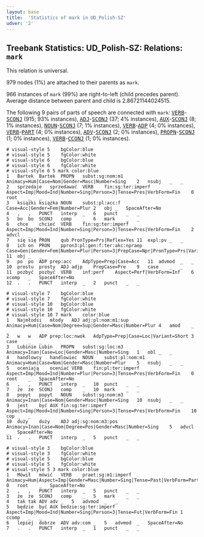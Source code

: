 ```yaml
---
layout: base
title:  'Statistics of mark in UD_Polish-SZ'
udver: '2'
---
```


## Treebank Statistics: UD_Polish-SZ: Relations: `mark`

This relation is universal.

979 nodes (1%) are attached to their parents as `mark`.

966 instances of `mark` (99%) are right-to-left (child precedes parent).
Average distance between parent and child is 2.86721144024515.

The following 9 pairs of parts of speech are connected with `mark`: <tt><a href="pl_sz-pos-VERB.html">VERB</a></tt>-<tt><a href="pl_sz-pos-SCONJ.html">SCONJ</a></tt> (915; 93% instances), <tt><a href="pl_sz-pos-ADJ.html">ADJ</a></tt>-<tt><a href="pl_sz-pos-SCONJ.html">SCONJ</a></tt> (37; 4% instances), <tt><a href="pl_sz-pos-AUX.html">AUX</a></tt>-<tt><a href="pl_sz-pos-SCONJ.html">SCONJ</a></tt> (8; 1% instances), <tt><a href="pl_sz-pos-NOUN.html">NOUN</a></tt>-<tt><a href="pl_sz-pos-SCONJ.html">SCONJ</a></tt> (7; 1% instances), <tt><a href="pl_sz-pos-VERB.html">VERB</a></tt>-<tt><a href="pl_sz-pos-ADP.html">ADP</a></tt> (4; 0% instances), <tt><a href="pl_sz-pos-VERB.html">VERB</a></tt>-<tt><a href="pl_sz-pos-PART.html">PART</a></tt> (4; 0% instances), <tt><a href="pl_sz-pos-ADV.html">ADV</a></tt>-<tt><a href="pl_sz-pos-SCONJ.html">SCONJ</a></tt> (2; 0% instances), <tt><a href="pl_sz-pos-PROPN.html">PROPN</a></tt>-<tt><a href="pl_sz-pos-SCONJ.html">SCONJ</a></tt> (1; 0% instances), <tt><a href="pl_sz-pos-VERB.html">VERB</a></tt>-<tt><a href="pl_sz-pos-CCONJ.html">CCONJ</a></tt> (1; 0% instances).


~~~ conllu
# visual-style 5	bgColor:blue
# visual-style 5	fgColor:white
# visual-style 6	bgColor:blue
# visual-style 6	fgColor:white
# visual-style 6 5 mark	color:blue
1	Bartek	Bartek	PROPN	subst:sg:nom:m1	Animacy=Hum|Case=Nom|Gender=Masc|Number=Sing	2	nsubj	_	_
2	sprzedaje	sprzedawać	VERB	fin:sg:ter:imperf	Aspect=Imp|Mood=Ind|Number=Sing|Person=3|Tense=Pres|VerbForm=Fin	0	root	_	_
3	książki	książka	NOUN	subst:pl:acc:f	Case=Acc|Gender=Fem|Number=Plur	2	obj	_	SpaceAfter=No
4	,	,	PUNCT	interp	_	6	punct	_	_
5	bo	bo	SCONJ	comp	_	6	mark	_	_
6	chce	chcieć	VERB	fin:sg:ter:imperf	Aspect=Imp|Mood=Ind|Number=Sing|Person=3|Tense=Pres|VerbForm=Fin	2	advcl	_	_
7	się	się	PRON	qub	PronType=Prs|Reflex=Yes	11	expl:pv	_	_
8	ich	on	PRON	ppron3:pl:gen:f:ter:akc:npraep	Case=Gen|Gender=Fem|Number=Plur|Person=3|PrepCase=Npr|PronType=Prs|Variant=Long	11	obj	_	_
9	po	po	ADP	prep:acc	AdpType=Prep|Case=Acc	11	advmod	_	_
10	prostu	prosty	ADJ	adjp	PrepCase=Pre	9	case	_	_
11	pozbyć	pozbyć	VERB	inf:perf	Aspect=Perf|VerbForm=Inf	6	xcomp	_	SpaceAfter=No
12	.	.	PUNCT	interp	_	2	punct	_	_

~~~


~~~ conllu
# visual-style 7	bgColor:blue
# visual-style 7	fgColor:white
# visual-style 10	bgColor:blue
# visual-style 10	fgColor:white
# visual-style 10 7 mark	color:blue
1	Najmłodsi	młody	ADJ	adj:pl:nom:m1:sup	Animacy=Hum|Case=Nom|Degree=Sup|Gender=Masc|Number=Plur	4	amod	_	_
2	w	w	ADP	prep:loc:nwok	AdpType=Prep|Case=Loc|Variant=Short	3	case	_	_
3	Lubinie	Lubin	PROPN	subst:sg:loc:m3	Animacy=Inan|Case=Loc|Gender=Masc|Number=Sing	1	obl	_	_
4	handlowcy	handlowiec	NOUN	subst:pl:nom:m1	Animacy=Hum|Case=Nom|Gender=Masc|Number=Plur	5	nsubj	_	_
5	oceniają	oceniać	VERB	fin:pl:ter:imperf	Aspect=Imp|Mood=Ind|Number=Plur|Person=3|Tense=Pres|VerbForm=Fin	0	root	_	SpaceAfter=No
6	,	,	PUNCT	interp	_	10	punct	_	_
7	że	że	SCONJ	comp	_	10	mark	_	_
8	popyt	popyt	NOUN	subst:sg:nom:m3	Animacy=Inan|Case=Nom|Gender=Masc|Number=Sing	10	nsubj	_	_
9	jest	być	AUX	fin:sg:ter:imperf	Aspect=Imp|Mood=Ind|Number=Sing|Person=3|Tense=Pres|VerbForm=Fin	10	cop	_	_
10	duży	duży	ADJ	adj:sg:nom:m3:pos	Animacy=Inan|Case=Nom|Degree=Pos|Gender=Masc|Number=Sing	5	advcl	_	SpaceAfter=No
11	.	.	PUNCT	interp	_	5	punct	_	_

~~~


~~~ conllu
# visual-style 3	bgColor:blue
# visual-style 3	fgColor:white
# visual-style 5	bgColor:blue
# visual-style 5	fgColor:white
# visual-style 5 3 mark	color:blue
1	Mówił	mówić	VERB	praet:sg:m1:imperf	Animacy=Hum|Aspect=Imp|Gender=Masc|Number=Sing|Tense=Past|VerbForm=Part|Voice=Act	0	root	_	SpaceAfter=No
2	,	,	PUNCT	interp	_	5	punct	_	_
3	że	że	SCONJ	comp	_	5	mark	_	_
4	tak	tak	ADV	adv	_	5	advmod	_	_
5	będzie	być	AUX	bedzie:sg:ter:imperf	Aspect=Imp|Mood=Ind|Number=Sing|Person=3|Tense=Fut|VerbForm=Fin	1	ccomp	_	_
6	lepiej	dobrze	ADV	adv:com	_	5	advmod	_	SpaceAfter=No
7	.	.	PUNCT	interp	_	1	punct	_	_

~~~


